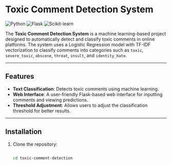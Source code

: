 # Toxic Comment Detection System

![Python](https://img.shields.io/badge/Python-3.8%2B-blue)
![Flask](https://img.shields.io/badge/Flask-2.0%2B-green)
![Scikit-learn](https://img.shields.io/badge/Scikit--learn-1.0%2B-orange)

The **Toxic Comment Detection System** is a machine learning-based project designed to automatically detect and classify toxic comments in online platforms. The system uses a Logistic Regression model with TF-IDF vectorization to classify comments into categories such as `toxic`, `severe_toxic`, `obscene`, `threat`, `insult`, and `identity_hate`.

---

## **Features**
- **Text Classification**: Detects toxic comments using machine learning.
- **Web Interface**: A user-friendly Flask-based web interface for inputting comments and viewing predictions.
- **Threshold Adjustment**: Allows users to adjust the classification threshold for better results.

---

## **Installation**
1. Clone the repository:
   ```bash
  
   cd toxic-comment-detection